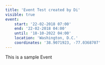 ```yaml
---
title: 'Event Test created by Di'
visible: true
event:
    start: '22-02-2018 07:00'
    end: '22-02-2018 04:00'
    until: '18-10-2022 04:00'
    location: 'Washington, D.C.'
    coordinates: '38.9071923, -77.0368707'
---
```


This is a sample Event